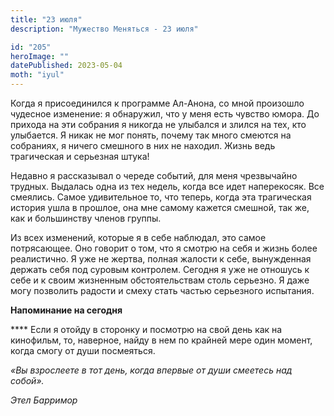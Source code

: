 ```yaml
---
title: "23 июля"
description: "Мужество Меняться - 23 июля"

id: "205"
heroImage: ""
datePublished: 2023-05-04
moth: "iyul"
---
```


Когда я присоединился к программе Ал-Анона, со мной произошло чудесное
изменение: я обнаружил, что у меня есть чувство юмора. До прихода на эти
собрания я никогда не улыбался и злился на тех, кто улыбается. Я никак не мог
понять, почему так много смеются на собраниях, я ничего смешного в них не
находил. Жизнь ведь трагическая и серьезная штука!

Недавно я рассказывал о череде событий, для меня чрезвычайно трудных. Выдалась
одна из тех недель, когда все идет наперекосяк. Все смеялись. Самое
удивительное то, что теперь, когда эта трагическая история ушла в прошлое, она
мне самому кажется смешной, так же, как и большинству членов группы.

Из всех изменений, которые я в себе наблюдал, это самое потрясающее. Оно
говорит о том, что я смотрю на себя и жизнь более реалистично. Я уже не
жертва, полная жалости к себе, вынужденная держать себя под суровым контролем.
Сегодня я уже не отношусь к себе и к своим жизненным обстоятельствам столь
серьезно. Я даже могу позволить радости и смеху стать частью серьезного
испытания.

**Напоминание на сегодня**

\*\*\*\* Если я отойду в сторонку и посмотрю на свой день как на кинофильм, то,
наверное, найду в нем по крайней мере один момент, когда смогу от души
посмеяться.

_«Вы взрослеете в тот день, когда впервые от души смеетесь над собой»._

_Этел Барримор_
